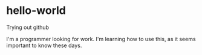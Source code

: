 # hello-world
Trying out github

I'm a programmer looking for work.  I'm learning how to use this, as it seems important to know these days.
